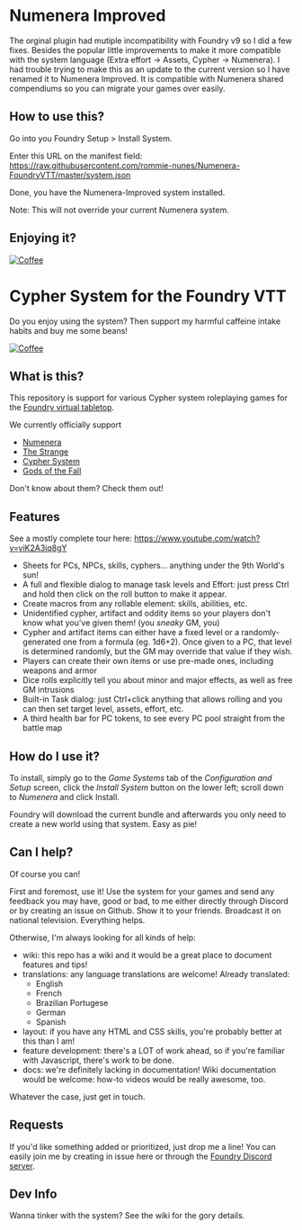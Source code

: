 # Numenera Improved
The orginal plugin had mutiple incompatibility with Foundry v9 so I did a few fixes. Besides the popular little improvements to make it more compatible with the system language (Extra effort -> Assets, Cypher -> Numenera). I had trouble trying to make this as an update to the current version so I have renamed it to Numenera Improved. It is compatible with Numenera shared compendiums so you can migrate your games over easily.

## How to use this?
Go into you Foundry Setup > Install System. 

Enter this URL on the manifest field: https://raw.githubusercontent.com/rommie-nunes/Numenera-FoundryVTT/master/system.json 

Done, you have the Numenera-Improved system installed.

Note: This will not override your current Numenera system.

## Enjoying it?
[![Coffee](https://www.buymeacoffee.com/assets/img/custom_images/orange_img.png)](https://buymeacoffee.com/rommienunes)

# Cypher System for the Foundry VTT

Do you enjoy using the system? Then support my harmful caffeine intake habits and buy me some beans!

[![Coffee](https://www.buymeacoffee.com/assets/img/custom_images/orange_img.png)](https://buymeacoffee.com/SolarBear)

## What is this?

This repository is support for various Cypher system roleplaying games for the [Foundry virtual tabletop](http://foundryvtt.com/#about-foundry-virtual-tabletop).

We currently officially support

* [Numenera](https://numenera.com/)
* [The Strange](https://thestrangerpg.com/)
* [Cypher System](https://cypher-system.com/)
* [Gods of the Fall](https://www.montecookgames.com/welcome-to-gods-of-the-fall/)

Don't know about them? Check them out!

## Features

See a mostly complete tour here: https://www.youtube.com/watch?v=yiK2A3iq8gY

* Sheets for PCs, NPCs, skills, cyphers... anything under the 9th World's sun!
* A full and flexible dialog to manage task levels and Effort: just press Ctrl and hold then click on the roll button to make it appear.
* Create macros from any rollable element: skills, abilities, etc.
* Unidentified cypher, artifact and oddity items so your players don't know what you've given them! (you _sneaky_ GM, you)
* Cypher and artifact items can either have a fixed level or a randomly-generated one from a formula (eg. 1d6+2). Once given to a PC, that level is determined randomly, but the GM may override that value if they wish.
* Players can create their own items or use pre-made ones, including weapons and armor
* Dice rolls explicitly tell you about minor and major effects, as well as free GM intrusions
* Built-in Task dialog: just Ctrl+click anything that allows rolling and you can then set target level, assets, effort, etc.
* A third health bar for PC tokens, to see every PC pool straight from the battle map

## How do I use it?

To install, simply go to the _Game Systems_ tab of the _Configuration and Setup_ screen, click the _Install System_ button on the lower left; scroll down to _Numenera_ and click Install.

Foundry will download the current bundle and afterwards you only need to create a new world using that system. Easy as pie!

## Can I help?

Of course you can!

First and foremost, use it! Use the system for your games and send any feedback you may have, good or bad, to me either directly through Discord or by creating an issue on Github. Show it to your friends. Broadcast it on national television. Everything helps.

Otherwise, I'm always looking for all kinds of help:

* wiki: this repo has a wiki and it would be a great place to document features and tips!
* translations: any language translations are welcome! Already translated:
    * English
    * French
    * Brazilian Portugese
    * German
    * Spanish
* layout: if you have any HTML and CSS skills, you're probably better at this than I am!
* feature development: there's a LOT of work ahead, so if you're familiar with Javascript, there's work to be done.
* docs: we're definitely lacking in documentation! Wiki documentation would be welcome: how-to videos would be really awesome, too.

Whatever the case, just get in touch.

## Requests

If you'd like something added or prioritized, just drop me a line! You can easily join me by creating in issue here or through the [Foundry Discord server](https://discordapp.com/invite/DDBZUDf).

## Dev Info

Wanna tinker with the system? See the wiki for the gory details.

